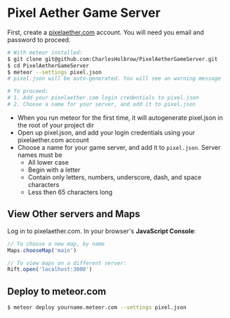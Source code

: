 # Pixel Aether Game Server

First, create a [pixelaether.com](http://www.pixelaether.com) account. You will need you email and password to proceed.

```sh
# With meteor installed:
$ git clone git@github.com:CharlesHolbrow/PixelAetherGameServer.git
$ cd PixelAetherGameServer
$ meteor --settings pixel.json
# pixel.json will be auto-generated. You will see an warning message

# To proceed:
# 1. Add your pixelaether.com login credentials to pixel.json
# 2. Choose a name for your server, and add it to pixel.json
```

- When you run meteor for the first time, it will autogenerate pixel.json in the root of your project dir
- Open up pixel.json, and add your login credentials using your pixelaether.com account
- Choose a name for your game server, and add it to `pixel.json`. Server names must be
  - All lower case
  - Begin with a letter
  - Contain only letters, numbers, underscore, dash, and space characters
  - Less then 65 characters long

## View Other servers and Maps

Log in to pixelaether.com. In your browser's **JavaScript Console**:
```js
// To choose a new map, by name
Maps.chooseMap('main')

// To view maps on a different server:
Rift.open('localhost:3000')
```

## Deploy to meteor.com
```sh
$ meteor deploy yourname.meteor.com --settings pixel.json
```
